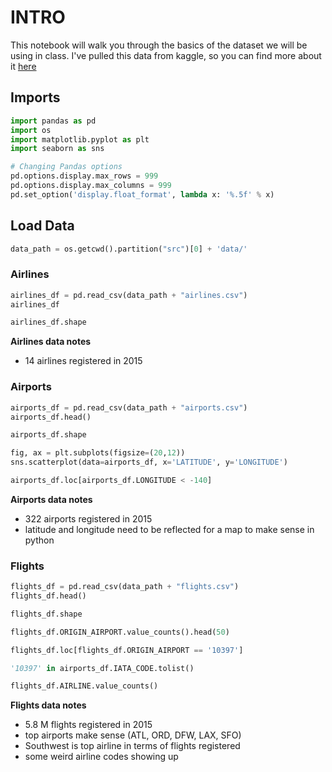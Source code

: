 # INTRO

This notebook will walk you through the basics of the dataset we will be using in class. I've pulled this data from kaggle, so you can find more about it [here](https://www.kaggle.com/usdot/flight-delays)


## Imports

```python
import pandas as pd
import os
import matplotlib.pyplot as plt
import seaborn as sns

# Changing Pandas options
pd.options.display.max_rows = 999
pd.options.display.max_columns = 999
pd.set_option('display.float_format', lambda x: '%.5f' % x)
```

## Load Data

```python
data_path = os.getcwd().partition("src")[0] + 'data/'
```

### Airlines

```python
airlines_df = pd.read_csv(data_path + "airlines.csv")
airlines_df
```

```python
airlines_df.shape
```

**Airlines data notes**
- 14 airlines registered in 2015


### Airports

```python
airports_df = pd.read_csv(data_path + "airports.csv")
airports_df.head()
```

```python
airports_df.shape
```

```python
fig, ax = plt.subplots(figsize=(20,12))
sns.scatterplot(data=airports_df, x='LATITUDE', y='LONGITUDE')
```

```python
airports_df.loc[airports_df.LONGITUDE < -140]
```

**Airports data notes**
- 322 airports registered in 2015
- latitude and longitude need to be reflected for a map to make sense in python


### Flights

```python
flights_df = pd.read_csv(data_path + "flights.csv")
flights_df.head()
```

```python
flights_df.shape
```

```python
flights_df.ORIGIN_AIRPORT.value_counts().head(50)
```

```python
flights_df.loc[flights_df.ORIGIN_AIRPORT == '10397']
```

```python
'10397' in airports_df.IATA_CODE.tolist()
```

```python
flights_df.AIRLINE.value_counts()
```

**Flights data notes**
- 5.8 M flights registered in 2015
- top airports make sense (ATL, ORD, DFW, LAX, SFO)
- Southwest is top airline in terms of flights registered
- some weird airline codes showing up

```python

```
